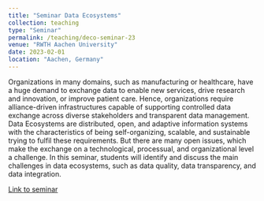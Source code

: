 ```yaml
---
title: "Seminar Data Ecosystems"
collection: teaching
type: "Seminar"
permalink: /teaching/deco-seminar-23
venue: "RWTH Aachen University"
date: 2023-02-01
location: "Aachen, Germany"
---
```


Organizations in many domains, such as manufacturing or healthcare, have a huge demand to exchange data to enable new services, drive research and innovation, or improve patient care.
Hence, organizations require alliance-driven infrastructures capable of supporting controlled data exchange across diverse stakeholders and transparent data management. Data Ecosystems are distributed, open, and adaptive information systems with the characteristics of being self-organizing, scalable, and sustainable trying to fulfil these requirements.
But there are many open issues, which make the exchange on a technological, processual, and organizational level a challenge. In this seminar, students will identify and discuss the main challenges in data ecosystems, such as data quality, data transparency, and data integration.

<a href="https://dbis.rwth-aachen.de/dbis/index.php/2022/seminar-data-ecosystems-2/">Link to seminar</a>